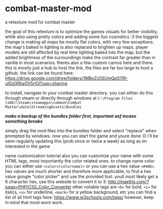 # combat-master-mod
a retexture mod for combat master

the goal of this retexture is to optimize the games visuals for better visibility, while also using pretty colors and adding some fun cosmetics :3 
the biggest change is making all maps be mostly flat colors, with very few exceptions. the map's baked in lighting is also replaced to brighten up maps. player models are still affected by real time lighting baked into the map, but the added brightness of the surroundings make the contrast far greater than in vanilla in most scenarios. theres also a few custom camos here and there.
this is mostly just a hub to host the link, the files are far too large to host a github. the link can be found here: https://drive.google.com/drive/folders/1MBoZs5SUmQp57lR-ulDzlXRiqOV5rjOi?usp=sharing

to install, navigate to your combat master directory. you can either do this through steam or directly through windows at `C:\Program Files (x86)\Steam\steamapps\common\Combat Master\data\StreamingAssets\Bundles`

_**make a backup of the bundles folder first, important asf incase something breaks**_

simply drag the mod files into the bundles folder and select "replace" when prompted by windows.
now you can start the game and youre done :D
i'll be semi-regularly updating this (prob once or twice a week) as long as im interested in the game

name customization tutorial also
you can customize your name with some HTML tags, most importantly the color related ones. 
to change name color you can either use `<color=(colorname)>` or you can use a hex value `<#406>`. 
hex values are much shorter and therefore more applicable, to find a hex value google "color picker" and use the provided tool. youll most likely get a 6 character hex, use this website to convert it to 3: http://maettig.com/?page=PHP/CSS_Color_Converter
other notable tags are `<b>` for bold, `<i>` for italics, `<u>` for underline, `<mark>` for a yellow background, etc
you can find a list of all html tags here: https://www.w3schools.com/tags/ however, keep in mind that most wont work.
